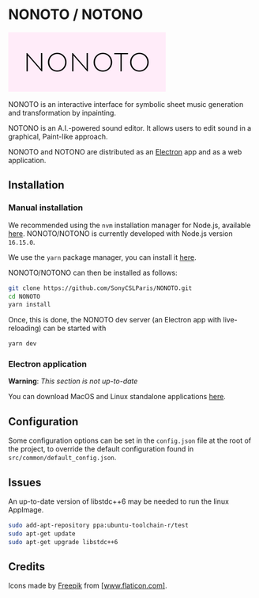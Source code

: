 # NONOTO / NOTONO

![alt text](nonoto_logo.png)

NONOTO is an interactive interface for symbolic sheet music generation and transformation by inpainting.

NOTONO is an A.I.-powered sound editor. It allows users to edit sound in a graphical, Paint-like approach.

NONOTO and NOTONO are distributed as an [Electron](https://electronjs.org/) app and as a web application.

## Installation

### Manual installation

We recommended using the `nvm` installation manager for Node.js, available
[here](https://github.com/nvm-sh/nvm#installing-and-updating).
NONOTO/NOTONO is currently developed with Node.js version `16.15.0`.

We use the `yarn` package manager, you can install it [here](https://yarnpkg.com/getting-started/install).

NONOTO/NOTONO can then be installed as follows:

```sh
git clone https://github.com/SonyCSLParis/NONOTO.git
cd NONOTO
yarn install
```

Once, this is done, the NONOTO dev server (an Electron app with live-reloading) can be started with

```sh
yarn dev
```

### Electron application

**Warning**: *This section is not up-to-date*

You can download MacOS and Linux standalone applications
[here](https://github.com/SonyCSLParis/NONOTO/releases).

## Configuration

Some configuration options can be set in the `config.json` file at the root of the project, to override the default configuration found in `src/common/default_config.json`.

## Issues

An up-to-date version of libstdc++6 may be needed to run the linux AppImage.

```bash
sudo add-apt-repository ppa:ubuntu-toolchain-r/test
sudo apt-get update
sudo apt-get upgrade libstdc++6
```

## Credits

Icons made by [Freepik](https://www.flaticon.com/authors/freepik) from [www.flaticon.com].
